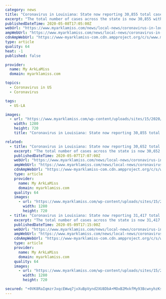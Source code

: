```yaml
---
category: news
title: "Coronavirus in Louisiana: State now reporting 30,855 total cases as death total reaches 2,154"
excerpt: "The total number of cases across the state is now 30,855 with a total of 2,154 deaths. The LDH is also reporting 20,316 presumed recoveries in"
publishedDateTime: 2020-05-08T17:05:00Z
webUrl: "https://www.myarklamiss.com/news/local-news/coronavirus-in-louisiana-state-now-reporting-30855-total-cases-as-death-total-reaches-2154/"
ampWebUrl: "https://www.myarklamiss.com/news/local-news/coronavirus-in-louisiana-state-now-reporting-30855-total-cases-as-death-total-reaches-2154/amp/"
cdnAmpWebUrl: "https://www-myarklamiss-com.cdn.ampproject.org/c/s/www.myarklamiss.com/news/local-news/coronavirus-in-louisiana-state-now-reporting-30855-total-cases-as-death-total-reaches-2154/amp/"
type: article
quality: 64
heat: -1
published: false

provider:
  name: My ArkLaMiss
  domain: myarklamiss.com

topics:
  - Coronavirus in US
  - Coronavirus

tags:
  - US-LA

images:
  - url: "https://www.myarklamiss.com/wp-content/uploads/sites/15/2020/05/2e719b0636bf4b0386a7b75d960f49cc-1-1-1.jpg?w=1280&h=720&crop=1"
    width: 1280
    height: 720
    title: "Coronavirus in Louisiana: State now reporting 30,855 total cases as death total reaches 2,154"

related:
  - title: "Coronavirus in Louisiana: State now reporting 30,652 total cases as death total reaches 2,135"
    excerpt: "The total number of cases across the state is now 30,652 with a total of 2,135 deaths. The LDH is also reporting 20,316 presumed recoveries in"
    publishedDateTime: 2020-05-07T17:07:00Z
    webUrl: "https://www.myarklamiss.com/news/local-news/coronavirus-in-louisiana-state-now-reporting-30652-total-cases-as-death-total-reaches-2135/"
    ampWebUrl: "https://www.myarklamiss.com/news/local-news/coronavirus-in-louisiana-state-now-reporting-30652-total-cases-as-death-total-reaches-2135/amp/"
    cdnAmpWebUrl: "https://www-myarklamiss-com.cdn.ampproject.org/c/s/www.myarklamiss.com/news/local-news/coronavirus-in-louisiana-state-now-reporting-30652-total-cases-as-death-total-reaches-2135/amp/"
    type: article
    provider:
      name: My ArkLaMiss
      domain: myarklamiss.com
    quality: 64
    images:
      - url: "https://www.myarklamiss.com/wp-content/uploads/sites/15/2020/05/CoronavirusOutbreak_Graphic-1-2.jpg?w=1236&h=720&crop=1&resize=1280,720"
        width: 1280
        height: 720
  - title: "Coronavirus in Louisiana: State now reporting 31,417 total cases as death total reaches 2,194"
    excerpt: "The total number of cases across the state is now 31,417 with a total of 2,194 deaths. The LDH is also reporting 20,316 presumed recoveries in Friday’s"
    publishedDateTime: 2020-05-09T17:15:00Z
    webUrl: "https://www.myarklamiss.com/news/local-news/coronavirus-in-louisiana-state-now-reporting-31417-total-cases-as-death-total-reaches-2194/"
    ampWebUrl: "https://www.myarklamiss.com/news/local-news/coronavirus-in-louisiana-state-now-reporting-31417-total-cases-as-death-total-reaches-2194/amp/"
    cdnAmpWebUrl: "https://www-myarklamiss-com.cdn.ampproject.org/c/s/www.myarklamiss.com/news/local-news/coronavirus-in-louisiana-state-now-reporting-31417-total-cases-as-death-total-reaches-2194/amp/"
    type: article
    provider:
      name: My ArkLaMiss
      domain: myarklamiss.com
    quality: 64
    images:
      - url: "https://www.myarklamiss.com/wp-content/uploads/sites/15/2020/05/thumbnail_Coronavirus-Update-1-2-2-2-3-2-1-5-1-1.jpg?w=1280&h=720&crop=1"
        width: 1280
        height: 720

secured: "+0VK8RaIqmzrJxqcEWwq7jxXuBpVynd2XU8DbA+MOxB2MxkfMy93BcwnyhzKs0+ftT9Anzv6RiNx363QOZsNnog6J6VqC/O+XFvNtrguLjYYl+oglYhWLarR1GM6/reU40rP22v9b6brWTP8WgL6zSKDbcE2UNjf4VITHiAlXwVB2Yqeh0SbMoL0Rok38LJYlvDopg2VO8qFRCaQ9G/0UpNPR4ajrY9g5v5hpV3i7baWj97snOIG8deIOR6Jzw7OGdbEzUJQSVUhdEJATMv9x2IhccMdVDnue3kxMiRS9h8z8rxRPTdQeqwfRsMla/ozDcZocw96NgqHO0WQsLI7/zwG0PKwnZ6L++ey9S3OCw+Cm31PHkF2U+WAN9DPYchbidnT8hNlm6+beiz55HLpN4FhX6vh8R4f/H+t6Zj/Ix69BkLBfzna5SxOZe63RUq++/Dc0Vo5Jgfcvrko5APtKsiImT8ykxuMcXSn8JevOgU=;4F1bJ5wVeklWVvg7zwVOgQ=="
---
```


